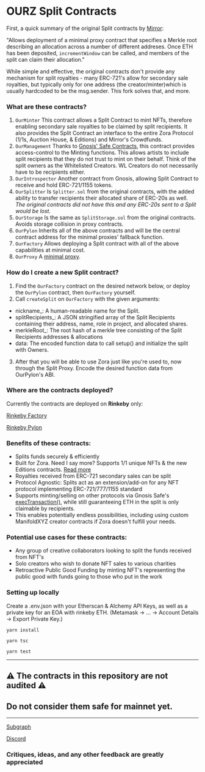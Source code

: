 # OURZ Split Contracts

First, a quick summary of the original Split contracts by [Mirror](https://github.com/mirror-xyz/splits):

"Allows deployment of a minimal proxy contract that specifies a Merkle root describing an allocation across a number of different addreses. Once ETH has been deposited, `incrementWindow` can be called, and members of the split can claim their allocation."

While simple and effective, the original contracts don't provide any mechanism for split royalties - many ERC-721's allow for secondary sale royalties, but typically only for one address (the creator/minter)which is usually hardcoded to be the msg.sender. This fork solves that, and more.

### What are these contracts?

1. `OurMinter`
   This contract allows a Split Contract to mint NFTs, therefore enabling secondary sale royalties to be claimed by split recipients. It also provides the Split Contract an interface to the entire Zora Protocol (1/1s, Auction House, & Editions) and Mirror's Crowdfunds.
2. `OurManagement`
   Thanks to [Gnosis' Safe Contracts](https://github.com/gnosis/safe-contracts), this contract provides access-control to the Minting functions. This allows artists to include split recipients that they do not trust to mint on their behalf. Think of the split owners as the Whitelisted Creators. WL Creators do not necessarily have to be recipients either.
3. `OurIntrospector`
   Another contract from Gnosis, allowing Split Contract to receive and hold ERC-721/1155 tokens.
4. `OurSplitter`
   Is `Splitter.sol` from the original contracts, with the added ability to transfer recipients their allocated share of ERC-20s as well. _The original contracts did not have this and any ERC-20s sent to a Split would be lost._
5. `OurStorage`
   Is the same as `SplitStorage.sol` from the original contracts. Avoids storage collision in proxy contracts.
6. `OurPylon`
   Inherits all of the above contracts and will be the central contract address for the minimal proxies' fallback function.
7. `OurFactory`
   Allows deploying a Split contract with all of the above capabilities at minimal cost.
8. `OurProxy`
   A [minimal proxy](https://blog.openzeppelin.com/deep-dive-into-the-minimal-proxy-contract/).

### How do I create a new Split contract?

1. Find the `OurFactory` contract on the desired network below, or deploy the `OurPylon` contract, then `OurFactory` yourself.
2. Call `createSplit` on `OurFactory` with the given arguments:

- nickname\_: A human-readable name for the Split.
- splitRecipients\_: A JSON stringified array of the Split Recipients containing their address, name, role in project, and allocated shares.
- merkleRoot\_: The root hash of a merkle tree consisting of the Split Recipients addresses & allocations
- data: The encoded function data to call setup() and initialize the split with Owners.

3. After that you will be able to use Zora just like you're used to, now through the Split Proxy. Encode the desired function data from OurPylon's ABI.

### Where are the contracts deployed?

Currently the contracts are deployed on **Rinkeby** only:

[Rinkeby Factory](https://rinkeby.etherscan.io/address/0x48Da174d7Fc4850544B34608AE52108f19de488e)

[Rinkeby Pylon](https://rinkeby.etherscan.io/address/0x58622031f61D212115a9B8C29E515e35cA9410c6)

### Benefits of these contracts:

- Splits funds securely & efficiently
- Built for Zora. Need I say more? Supports 1/1 unique NFTs & the new Editions contracts. [Read more](https://github.com/ourzora/nft-editions)
- Royalties received from ERC-721 secondary sales can be split
- Protocol Agnostic: Splits act as an extension/add-on for any NFT protocol implementing ERC-721/777/1155 standard
- Supports minting/selling on other protocols via Gnosis Safe's [execTransaction()](https://github.com/gnosis/safe-contracts/blob/main/contracts/base/Executor.sol), while still guaranteeing ETH in the split is only claimable by recipients.
- This enables potentially endless possibilities, including using custom ManifoldXYZ creator contracts if Zora doesn't fulfill your needs.

### Potential use cases for these contracts:

- Any group of creative collaborators looking to split the funds received from NFT's
- Solo creators who wish to donate NFT sales to various charities
- Retroactive Public Good Funding by minting NFT's representing the public good with funds going to those who put in the work

### Setting up locally

Create a .env.json with your Etherscan & Alchemy API Keys, as well as a private key for an EOA with rinkeby ETH. (Metamask -> ... -> Account Details -> Export Private Key.)

`yarn install`

`yarn tsc`

`yarn test`

---

## ⚠️ The contracts in this repository are not audited ⚠️

## **Do not consider them safe for mainnet yet.**

---

[Subgraph](https://thegraph.com/legacy-explorer/subgraph/nickadamson/ourzrinkebyv1)

[Discord](https://discord.gg/GmmaBszDTK)

### Critiques, ideas, and any other feedback are greatly appreciated
